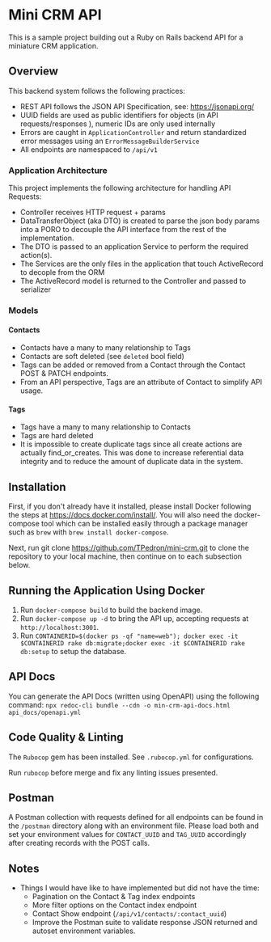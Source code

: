 # Mini CRM API

This is a sample project building out a Ruby on Rails backend API for a miniature CRM application.

## Overview

This backend system follows the following practices:
- REST API follows the JSON API Specification, see: https://jsonapi.org/
- UUID fields are used as public identifiers for objects (in API requests/responses ), numeric IDs are only used internally
- Errors are caught in `ApplicationController` and return standardized error messages using an `ErrorMessageBuilderService`
- All endpoints are namespaced to `/api/v1`

### Application Architecture

This project implements the following architecture for handling API Requests:
- Controller receives HTTP request + params
- DataTransferObject (aka DTO) is created to parse the json body params into a PORO to decouple the API interface from the rest of the implementation.
- The DTO is passed to an application Service to perform the required action(s).
- The Services are the only files in the application that touch ActiveRecord to decople from the ORM
- The ActiveRecord model is returned to the Controller and passed to serializer

### Models

#### Contacts

- Contacts have a many to many relationship to Tags
- Contacts are soft deleted (see `deleted` bool field)
- Tags can be added or removed from a Contact through the Contact POST & PATCH endpoints.
- From an API perspective, Tags are an attribute of Contact to simplify API usage.

#### Tags

- Tags have a many to many relationship to Contacts
- Tags are hard deleted
- It is impossible to create duplicate tags since all create actions are actually find_or_creates.  This was done to increase referential data integrity and to reduce the amount of duplicate data in the system.

## Installation

First, if you don't already have it installed, please install Docker following the steps at https://docs.docker.com/install/. You will also need the docker-compose tool which can be installed easily through a package manager such as `brew` with `brew install docker-compose`.

Next, run git clone https://github.com/TPedron/mini-crm.git to clone the repository to your local machine, then continue on to each subsection below.

## Running the Application Using Docker

1. Run `docker-compose build` to build the backend image.
2. Run `docker-compose up -d` to bring the API up, accepting requests at `http://localhost:3001`.
3. Run `CONTAINERID=$(docker ps -qf "name=web"); docker exec -it $CONTAINERID rake db:migrate;docker exec -it $CONTAINERID rake db:setup` to setup the database.

## API Docs

You can generate the API Docs (written using OpenAPI) using the following command:
`npx redoc-cli bundle --cdn -o min-crm-api-docs.html api_docs/openapi.yml`


## Code Quality & Linting

The `Rubocop` gem has been installed. See `.rubocop.yml` for configurations.

Run `rubocop` before merge and fix any linting issues presented.

## Postman

A Postman collection with requests defined for all endpoints can be found in the `/postman` directory along with an environment file.  Please load both and set your environment values for `CONTACT_UUID` and `TAG_UUID` accordingly after creating records with the POST calls.

## Notes

- Things I would have like to have implemented but did not have the time:
  - Pagination on the Contact & Tag index endpoints
  - More filter options on the Contact index endpoint
  - Contact Show endpoint (`/api/v1/contacts/:contact_uuid`)
  - Improve the Postman suite to validate response JSON returned and autoset environment variables.
